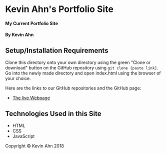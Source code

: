 # Kevin Ahn's Portfolio Site

#### My Current Portfolio Site

#### By Kevin Ahn

## Setup/Installation Requirements
Clone this directory onto your own directory using the green "Clone or download" button on the GitHub repository using `git clone [paste link]`.  
Go into the newly made directory and open index.html using the browser of your choice.

Here are the links to our GitHub repositories and the GitHub page:  
* [The live Webpage](https://kevinahn7.github.io/portfolio)

## Technologies Used in this Site
* HTML  
* CSS  
* JavaScript

Copyright © Kevin Ahn 2018